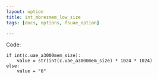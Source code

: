 ```yaml
---
layout: option
title: int_mbresmem_low_size
tags: [docs, options, fsuae_option]

---
```


Code:

    if int(c.uae_a3000mem_size):
        value = str(int(c.uae_a3000mem_size) * 1024 * 1024)
    else:
        value = "0"
